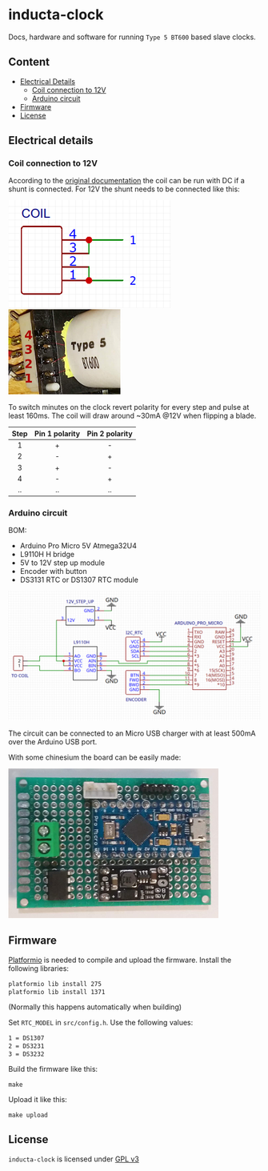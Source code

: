 # inducta-clock

Docs, hardware and software for running `Type 5 BT600` based slave clocks.

## Content

* [Electrical Details](#electrical-details)
  * [Coil connection to 12V](#coil-connection-to-12v)
  * [Arduino circuit](#arduino-circuit)
* [Firmware](#firmware)
* [License](#license)



## Electrical details

### Coil connection to 12V

According to the [original documentation](./doc/BT630_637-operation-instructions.pdf) the coil can be run with DC if a shunt is connected. For 12V the shunt needs to be connected like this:

![](./doc/coil-connection.png)![](./doc/coil-connection-photo.png)

To switch minutes on the clock revert polarity for every step and pulse at least 160ms. The coil will draw around ~30mA @12V when flipping a blade.

|Step|Pin 1 polarity|Pin 2 polarity|
|:--:|:------------:|:------------:|
| 1  | +            | -            |
| 2  | -            | +            |
| 3  | +            | -            |
| 4  | -            | +            |
| .. | ..           | ..           |


### Arduino circuit

BOM:
* Arduino Pro Micro 5V Atmega32U4
* L9110H H bridge
* 5V to 12V step up module
* Encoder with button
* DS3131 RTC or DS1307 RTC module

![](./doc/schematics.png)

The circuit can be connected to an Micro USB charger with at least 500mA over the Arduino USB port.

With some chinesium the board can be easily made:

![](./doc/board.png)



## Firmware

[Platformio](https://platformio.org) is needed to compile and upload the firmware. Install the following libraries:

```
platformio lib install 275
platformio lib install 1371
```
(Normally this happens automatically when building)


Set `RTC_MODEL` in `src/config.h`. Use the following values:
```
1 = DS1307
2 = DS3231
3 = DS3232
```

Build the firmware like this:
```
make
```

Upload it like this:
```
make upload
```


## License

`inducta-clock` is licensed under [GPL v3](./LICENSE)
